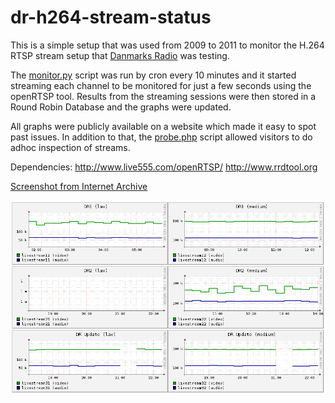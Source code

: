 # dr-h264-stream-status

This is a simple setup that was used from 2009 to 2011 to monitor the H.264
RTSP stream setup that [Danmarks Radio](http://www.dr.dk) was testing.

The [monitor.py](monitor/monitor.py) script was run by cron every 10 minutes
and it started streaming each channel to be monitored for just a few seconds
using the openRTSP tool. Results from the streaming sessions were then stored
in a Round Robin Database and the graphs were updated.

All graphs were publicly available on a website which made it easy to spot past
issues. In addition to that, the [probe.php](website/probe.php) script allowed
visitors to do adhoc inspection of streams.

Dependencies:
  http://www.live555.com/openRTSP/
  http://www.rrdtool.org


[Screenshot from Internet
Archive](https://web.archive.org/web/20100516053117/http://www.thomaslkjeldsen.dk/fjernsynfordig/streams/)

![alt text](https://github.com/tlk/dr-h264-stream-status/raw/master/website/screenshot.png "Example graphs")


